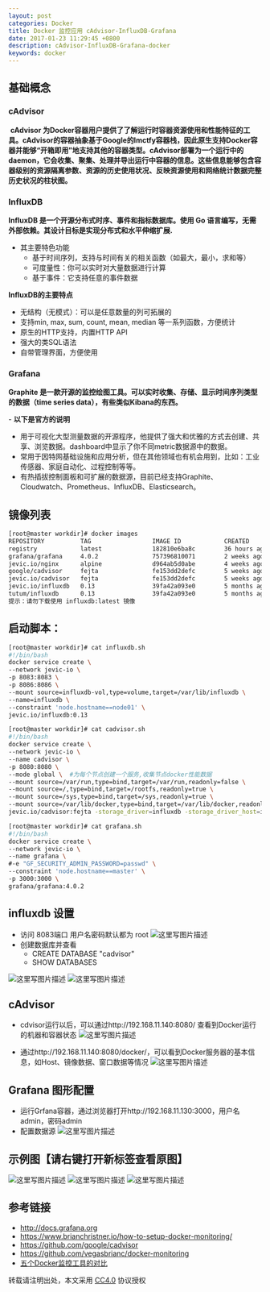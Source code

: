 ```yaml
---
layout: post
categories: Docker
title: Docker 监控应用 cAdvisor-InfluxDB-Grafana
date: 2017-01-23 11:29:45 +0800
description: cAdvisor-InfluxDB-Grafana-docker
keywords: docker
---
```




## 基础概念
### cAdvisor
​ **cAdvisor 为Docker容器用户提供了了解运行时容器资源使用和性能特征的工具。cAdvisor的容器抽象基于Google的lmctfy容器栈，因此原生支持Docker容器并能够“开箱即用”地支持其他的容器类型。cAdvisor部署为一个运行中的daemon，它会收集、聚集、处理并导出运行中容器的信息。这些信息能够包含容器级别的资源隔离参数、资源的历史使用状况、反映资源使用和网络统计数据完整历史状况的柱状图。**

### InfluxDB
 **InfluxDB 是一个开源分布式时序、事件和指标数据库。使用 Go 语言编写，无需外部依赖。其设计目标是实现分布式和水平伸缩扩展.**
 
* 其主要特色功能
    * 基于时间序列，支持与时间有关的相关函数（如最大，最小，求和等）
    * 可度量性：你可以实时对大量数据进行计算
    * 基于事件：它支持任意的事件数据

**​InfluxDB的主要特点**

*    无结构（无模式）：可以是任意数量的列可拓展的
* 支持min, max, sum, count, mean, median 等一系列函数，方便统计
* 原生的HTTP支持，内置HTTP API
* 强大的类SQL语法
* 自带管理界面，方便使用

### Grafana
 **Graphite 是一款开源的监控绘图工具。可以实时收集、存储、显示时间序列类型的数据（time series data），有些类似Kibana的东西。**

​- **以下是官方的说明**

* 用于可视化大型测量数据的开源程序，他提供了强大和优雅的方式去创建、共享、浏览数据。dashboard中显示了你不同metric数据源中的数据。
* 常用于因特网基础设施和应用分析，但在其他领域也有机会用到，比如：工业传感器、家庭自动化、过程控制等等。
* 有热插拔控制面板和可扩展的数据源，目前已经支持Graphite、Cloudwatch、Prometheus、InfluxDB、Elasticsearch。


## 镜像列表
``` sh
[root@master workdir]# docker images
REPOSITORY          TAG                 IMAGE ID            CREATED             SIZE
registry            latest              182810e6ba8c        36 hours ago        37.6 MB
grafana/grafana     4.0.2               757396810071        2 weeks ago         268.2 MB
jevic.io/nginx      alpine              d964ab5d0abe        4 weeks ago         54.89 MB
google/cadvisor     fejta               fe153dd2defc        5 weeks ago         736.7 MB
jevic.io/cadvisor   fejta               fe153dd2defc        5 weeks ago         736.7 MB
jevic.io/influxdb   0.13                39fa42a093e0        5 months ago        290.3 MB
tutum/influxdb      0.13                39fa42a093e0        5 months ago        290.3 MB
提示：请勿下载使用 influxdb:latest 镜像
```
## 启动脚本：
``` sh
[root@master workdir]# cat influxdb.sh 
#!/bin/bash
docker service create \
--network jevic-io \
-p 8083:8083 \
-p 8086:8086 \
--mount source=influxdb-vol,type=volume,target=/var/lib/influxdb \
--name=influxdb \
--constraint 'node.hostname==node01' \
jevic.io/influxdb:0.13

[root@master workdir]# cat cadvisor.sh 
#!/bin/bash
docker service create \
--network jevic-io \
--name cadvisor \
-p 8080:8080 \
--mode global \  #为每个节点创建一个服务,收集节点docker性能数据
--mount source=/var/run,type=bind,target=/var/run,readonly=false \
--mount source=/,type=bind,target=/rootfs,readonly=true \
--mount source=/sys,type=bind,target=/sys,readonly=true \
--mount source=/var/lib/docker,type=bind,target=/var/lib/docker,readonly=true \
jevic.io/cadvisor:fejta -storage_driver=influxdb -storage_driver_host=influxdb:8086 -storage_driver_db=cadvisor

[root@master workdir]# cat grafana.sh 
#!/bin/bash
docker service create \
--network jevic-io \
--name grafana \
#-e "GF_SECURITY_ADMIN_PASSWORD=passwd" \
--constraint 'node.hostname==master' \
-p 3000:3000 \
grafana/grafana:4.0.2

```

## influxdb 设置
* 访问 8083端口   用户名密码默认都为 root 
![这里写图片描述](http://img.blog.csdn.net/20161229184734547?watermark/2/text/aHR0cDovL2Jsb2cuY3Nkbi5uZXQvenhmXzY2ODg5OQ==/font/5a6L5L2T/fontsize/400/fill/I0JBQkFCMA==/dissolve/70/gravity/SouthEast)
* 创建数据库并查看
    * CREATE DATABASE "cadvisor"
    * SHOW DATABASES
    
![这里写图片描述](http://img.blog.csdn.net/20161229184824032?watermark/2/text/aHR0cDovL2Jsb2cuY3Nkbi5uZXQvenhmXzY2ODg5OQ==/font/5a6L5L2T/fontsize/400/fill/I0JBQkFCMA==/dissolve/70/gravity/SouthEast)
![这里写图片描述](http://img.blog.csdn.net/20161229184837298?watermark/2/text/aHR0cDovL2Jsb2cuY3Nkbi5uZXQvenhmXzY2ODg5OQ==/font/5a6L5L2T/fontsize/400/fill/I0JBQkFCMA==/dissolve/70/gravity/SouthEast)
## cAdvisor 
* cdvisor运行以后，可以通过http://192.168.11.140:8080/ 查看到Docker运行的机器和容器状态
![这里写图片描述](http://img.blog.csdn.net/20161229190844435?watermark/2/text/aHR0cDovL2Jsb2cuY3Nkbi5uZXQvenhmXzY2ODg5OQ==/font/5a6L5L2T/fontsize/400/fill/I0JBQkFCMA==/dissolve/70/gravity/SouthEast)

* 通过http://192.168.11.140:8080/docker/，可以看到Docker服务器的基本信息，如Host、镜像数据、窗口数据等情况
![这里写图片描述](http://img.blog.csdn.net/20161229190854026?watermark/2/text/aHR0cDovL2Jsb2cuY3Nkbi5uZXQvenhmXzY2ODg5OQ==/font/5a6L5L2T/fontsize/400/fill/I0JBQkFCMA==/dissolve/70/gravity/SouthEast)

## Grafana 图形配置
* 运行Grfana容器，通过浏览器打开http://192.168.11.130:3000，用户名admin，密码admin
* 配置数据源
![这里写图片描述](http://img.blog.csdn.net/20161229190133551?watermark/2/text/aHR0cDovL2Jsb2cuY3Nkbi5uZXQvenhmXzY2ODg5OQ==/font/5a6L5L2T/fontsize/400/fill/I0JBQkFCMA==/dissolve/70/gravity/SouthEast)
## 示例图【请右键打开新标签查看原图】
![这里写图片描述](http://img.blog.csdn.net/20161229190320600?watermark/2/text/aHR0cDovL2Jsb2cuY3Nkbi5uZXQvenhmXzY2ODg5OQ==/font/5a6L5L2T/fontsize/400/fill/I0JBQkFCMA==/dissolve/70/gravity/SouthEast)
![这里写图片描述](http://img.blog.csdn.net/20161229190333616?watermark/2/text/aHR0cDovL2Jsb2cuY3Nkbi5uZXQvenhmXzY2ODg5OQ==/font/5a6L5L2T/fontsize/400/fill/I0JBQkFCMA==/dissolve/70/gravity/SouthEast)
![这里写图片描述](http://img.blog.csdn.net/20161229190346804?watermark/2/text/aHR0cDovL2Jsb2cuY3Nkbi5uZXQvenhmXzY2ODg5OQ==/font/5a6L5L2T/fontsize/400/fill/I0JBQkFCMA==/dissolve/70/gravity/SouthEast)


## 参考链接
* http://docs.grafana.org
* https://www.brianchristner.io/how-to-setup-docker-monitoring/
* https://github.com/google/cadvisor
* https://github.com/vegasbrianc/docker-monitoring
* [五个Docker监控工具的对比](http://dockone.io/article/397)


转载请注明出处，本文采用 [CC4.0](http://creativecommons.org/licenses/by-nc-nd/4.0/) 协议授权
